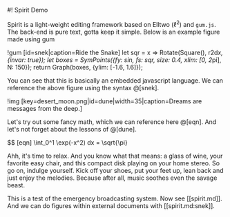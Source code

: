 #! Spirit Demo

Spirit is a light-weight editing framework based on Elltwo ($\ell^2$) and `gum.js`. The back-end is pure text, gotta keep it simple. Below is an example figure made using gum

!gum [id=snek|caption=Ride the Snake]
let sqr = x => Rotate(Square(), r2d*x, {invar: true});
let boxes = SymPoints({fy: sin, fs: sqr, size: 0.4, xlim: [0, 2*pi], N: 150});
return Graph(boxes, {ylim: [-1.6, 1.6]});

You can see that this is basically an embedded javascript language. We can reference the above figure using the syntax @[snek].

!img [key=desert_moon.png|id=dune|width=35|caption=Dreams are messages from the deep.]

Let's try out some fancy math, which we can reference here @[eqn]. And let's not forget about the lessons of @[dune].

$$ [eqn]
\int_0^1 \exp(-x^2) dx = \sqrt{\pi}

Ahh, it's time to relax. And you know what that means: a glass of wine, your favorite easy chair, and this compact disk playing on your home stereo. So go on, indulge yourself. Kick off your shoes, put your feet up, lean back and just enjoy the melodies. Because after all, music soothes even the savage beast.

This is a test of the emergency broadcasting system. Now see [[spirit.md]]. And we can do figures within external documents with [[spirit.md:snek]].
